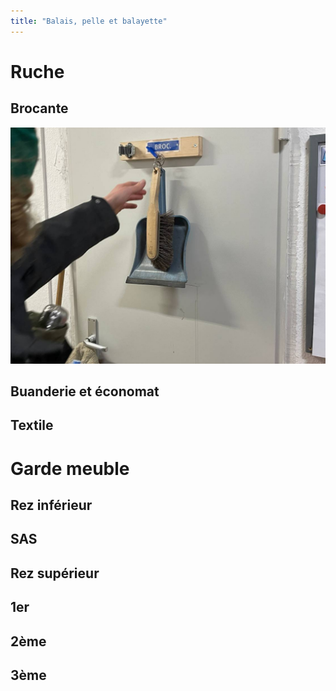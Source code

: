 ```yaml
---
title: "Balais, pelle et balayette"
---
```


# Ruche
## Brocante
![I_Cantine7-8](notes/images/i_nettoyage/i_cantine/I_Cantine7-8.jpg)
## Buanderie et économat
## Textile

# Garde meuble
## Rez inférieur
## SAS
## Rez supérieur
## 1er
## 2ème
## 3ème